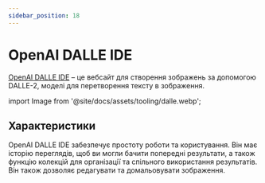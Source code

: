 ```yaml
---
sidebar_position: 18
---
```


# OpenAI DALLE IDE

[OpenAI DALLE IDE](https://labs.openai.com) – це вебсайт для створення зображень за допомогою DALLE-2, моделі для перетворення тексту в зображення.

import Image from '@site/docs/assets/tooling/dalle.webp';

<div style={{textAlign: 'center'}}>
  <LazyLoadImage src={Image} style={{width: "750px"}} />
</div>

## Характеристики

OpenAI DALLE IDE забезпечує простоту роботи та користування. Він має історію переглядів, щоб ви могли бачити попередні результати, а також функцію колекцій для організації та спільного використання результатів. Він також дозволяє редагувати та домальовувати зображення.
